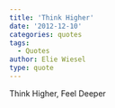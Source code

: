 ```yaml
---
title: 'Think Higher'
date: '2012-12-10'
categories: quotes
tags:
  - Quotes
author: Elie Wiesel
type: quote
---
```


Think Higher, Feel Deeper
